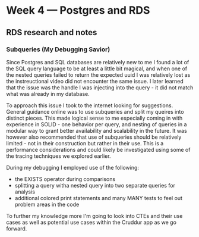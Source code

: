 # Week 4 — Postgres and RDS

## RDS research and notes

### Subqueries (My Debugging Savior)
Since Postgres and SQL databases are relatively new to me I found a lot of the SQL query language to be at least a little bit magical, and when one of the nested queries failed to return the expected uuid I was relatively lost as the instreuctional video did not encounter the same issue. I later learned that the issue was the handle I was injecting into the query - it did not match what was already in my database.

To approach this issue I took to the internet looking for suggestions. General guidance online was to use subqueries and split my queires into distinct pieces. This made logical sense to me especially coming in with experience in SOLID - one behavior per query, and nesting of queries in a modular way to grant better availability and scalability in the future. It was however also recommended that use of subqueries should be relatively limited - not in their construction but rather in their use. This is a performance considerations and could likely be investigated using some of the tracing techniques we explored earlier.

During my debugging I employed use of the following:
- the EXISTS operator during comparisons
- splitting a query witha nested query into two separate queries for analysis
- additional colored print statements and many MANY tests to feel out problem areas in the code

To further my knowledge more I'm going to look into CTEs and their use cases as well as potential use cases within the Cruddur app as we go forward.
